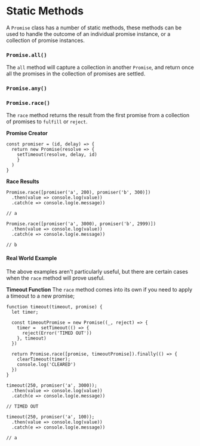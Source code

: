 # Static Methods

A `Promise` class has a number of static methods, these methods can be used to handle the outcome of an individual promise instance, or a collection of promise instances.

### `Promise.all()`

The `all` method will capture a collection in another `Promise`, and return once all the promises in the collection of promises are settled.

### `Promise.any()`

### `Promise.race()`

The `race` method returns the result from the first promise from a collection of promises to `fulfill` or `reject`.

**Promise Creator**

```
const promiser = (id, delay) => {
  return new Promise(resolve => {
    setTimeout(resolve, delay, id)
    }
  )
}
```

**Race Results**

```
Promise.race([promiser('a', 200), promiser('b', 300)])
  .then(value => console.log(value))
  .catch(e => console.log(e.message))

// a

Promise.race([promiser('a', 3000), promiser('b', 2999)])
  .then(value => console.log(value))
  .catch(e => console.log(e.message))

// b
```

#### Real World Example

The above examples aren't particularly useful, but there are certain cases when the `race` method will prove useful.

**Timeout Function**
The `race` method comes into its own if you need to apply a timeout to a new promise;

```
function timeout(timeout, promise) {
  let timer;

  const timeoutPromise = new Promise((_, reject) => {
    timer =  setTimeout(() => {
      reject(Error('TIMED OUT'))
    }, timeout)
  })

  return Promise.race([promise, timeoutPromise]).finally(() => {
    clearTimeout(timer);
    console.log('CLEARED')
  })
}

timeout(250, promiser('a', 3000));
  .then(value => console.log(value))
  .catch(e => console.log(e.message))

// TIMED OUT

timeout(250, promiser('a', 100));
  .then(value => console.log(value))
  .catch(e => console.log(e.message))

// a
```

